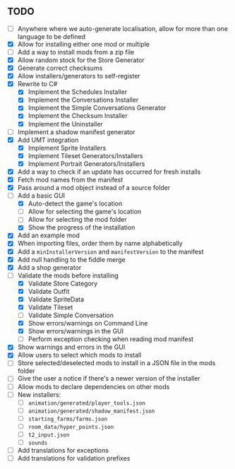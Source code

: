 ## TODO

* [ ] Anywhere where we auto-generate localisation, allow for more than one language to be defined
* [x] Allow for installing either one mod or multiple
* [ ] Add a way to install mods from a zip file
* [x] Allow random stock for the Store Generator
* [x] Generate correct checksums
* [x] Allow installers/generators to self-register
* [x] Rewrite to C#
  * [x] Implement the Schedules Installer
  * [x] Implement the Conversations Installer
  * [x] Implement the Simple Conversations Generator
  * [x] Implement the Checksum Installer
  * [x] Implement the Uninstaller
* [ ] Implement a shadow manifest generator
* [x] Add UMT integration
  * [x] Implement Sprite Installers
  * [x] Implement Tileset Generators/Installers
  * [x] Implement Portrait Generators/Installers
* [x] Add a way to check if an update has occurred for fresh installs
* [x] Fetch mod names from the manifest
* [x] Pass around a mod object instead of a source folder
* [ ] Add a basic GUI
  * [x] Auto-detect the game's location
  * [ ] Allow for selecting the game's location
  * [ ] Allow for selecting the mod folder
  * [x] Show the progress of the installation
* [x] Add an example mod
* [x] When importing files, order them by name alphabetically
* [x] Add a `minInstallerVersion` and `manifestVersion` to the manifest
* [x] Add null handling to the fiddle merge
* [x] Add a shop generator
* [ ] Validate the mods before installing
  * [x] Validate Store Category
  * [x] Validate Outfit
  * [x] Validate SpriteData
  * [x] Validate Tileset
  * [ ] Validate Simple Conversation
  * [x] Show errors/warnings on Command Line
  * [x] Show errors/warnings in the GUI
  * [ ] Perform exception checking when reading mod manifest
* [x] Show warnings and errors in the GUI
* [x] Allow users to select which mods to install
* [ ] Store selected/deselected mods to install in a JSON file in the mods folder
* [ ] Give the user a notice if there's a newer version of the installer
* [ ] Allow mods to declare dependencies on other mods
* [ ] New installers:
  * [ ] `animation/generated/player_tools.json`
  * [ ] `animation/generated/shadow_manifest.json`
  * [ ] `starting_farms/farms.json`
  * [ ] `room_data/hyper_points.json`
  * [ ] `t2_input.json`
  * [ ] `sounds`
* [ ] Add translations for exceptions
* [ ] Add translations for validation prefixes